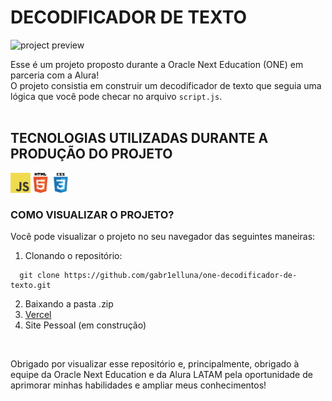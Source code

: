 # DECODIFICADOR DE TEXTO
![project preview](https://github.com/gabr1elluna/one-decodificador-de-texto/assets/129898415/86458aeb-032f-46e2-90a4-d88dc7fb8a3f)

Esse é um projeto proposto durante a Oracle Next Education (ONE) em parceria com a Alura!
<br>
O projeto consistia em construir um decodificador de texto que seguia uma lógica que você pode checar no arquivo `script.js`.
<br>
<br>

## TECNOLOGIAS UTILIZADAS DURANTE A PRODUÇÃO DO PROJETO

<img align="left" alt="JavaScript" width="32px" src="https://raw.githubusercontent.com/github/explore/80688e429a7d4ef2fca1e82350fe8e3517d3494d/topics/javascript/javascript.png" />
<img align="left" alt="HTML5" width="32px" src="https://raw.githubusercontent.com/github/explore/80688e429a7d4ef2fca1e82350fe8e3517d3494d/topics/html/html.png" />
<img align="left" alt="CSS3" width="32px" src="https://raw.githubusercontent.com/github/explore/80688e429a7d4ef2fca1e82350fe8e3517d3494d/topics/css/css.png" />
<br>
<br>

### COMO VISUALIZAR O PROJETO?

Você pode visualizar o projeto no seu navegador das seguintes maneiras:

 1. Clonando o repositório:
```
  git clone https://github.com/gabr1elluna/one-decodificador-de-texto.git
 ```
 2. Baixando a pasta .zip
 3. <a href="https://one-decodificador-de-texto.vercel.app">Vercel</a>
 4. <a>Site Pessoal (em construção)</a>

<br>

Obrigado por visualizar esse repositório e, principalmente, obrigado à equipe da Oracle Next Education e da Alura LATAM pela oportunidade de aprimorar minhas habilidades e ampliar meus conhecimentos!
